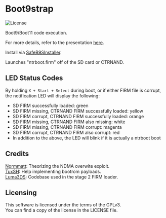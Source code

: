 # Boot9strap

![License](https://img.shields.io/badge/License-GPLv3-blue.svg)

Boot9/Boot11 code execution.

For more details, refer to the presentation [here](https://sciresm.github.io/33-and-a-half-c3/).

Install via [SafeB9SInstaller](https://github.com/d0k3/SafeB9SInstaller).

Launches "ntrboot.firm" off of the SD card or CTRNAND.

## LED Status Codes
By holding `X + Start + Select` during boot, or if either FIRM file is corrupt, the notification LED will display the following:
- SD FIRM successfully loaded: green
- SD FIRM missing, CTRNAND FIRM successfully loaded: yellow
- SD FIRM corrupt, CTRNAND FIRM successfully loaded: orange
- SD FIRM missing, CTRNAND FIRM also missing: white
- SD FIRM missing, CTRNAND FIRM corrupt: magenta
- SD FIRM corrupt, CTRNAND FIRM also corrupt: red
- In addition to the above, the LED will blink if it is actually a ntrboot boot

## Credits

[Normmatt](https://github.com/Normmatt): Theorizing the NDMA overwite exploit.    
[TuxSH](https://github.com/TuxSH): Help implementing bootrom payloads.    
[Luma3DS](https://github.com/AuroraWright/Luma3DS): Codebase used in the stage 2 FIRM loader.    

## Licensing

This software is licensed under the terms of the GPLv3.  
You can find a copy of the license in the LICENSE file.
